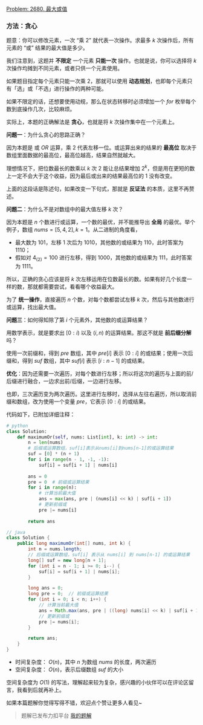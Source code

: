[Problem: 2680. 最大或值](https://leetcode.cn/problems/maximum-or/description/)

### 方法：贪心

题意：你可以修改元素，一次 “乘 $2$” 就代表一次操作。求最多 $k$ 次操作后，所有元素的 “或” 结果的最大值是多少。

我们注意到，这题并 **不限定** 一个元素 **只能一次** 操作。也就是说，你可以选择将 $k$ 次操作均摊到不同元素，或者只供一个元素使用。

如果题目指定每个元素只能一次乘 $2$，那就可以使用 **动态规划**，也即每个元素只有「选」或「不选」进行操作的两种可能。

如果不限定的话，还想要使用动规，那么在状态转移时必须增加一个 $for$ 枚举每个数到底操作几次，比较麻烦。

实际上，本题的正确解法是 **贪心**，也就是将 $k$ 次操作集中在一个元素上。

**问题一**：为什么贪心的思路正确？

因为本题是 或 $OR$ 运算，乘 $2$ 代表左移一位。或运算出来的结果的 **最高位** 取决于数组里面数据的最高位，最高位越高，结果自然就越大。

理想情况下，把位数最长的数乘以 $k$ 次 $2$ 能让总结果增加 $2^k$，但是用在更短的数上一定不会大于这个收益，因为最后或出来的结果最高位的 $1$ 没有改变。

上面的这段话是陈述句，如果改变一下句式，那就是 **反证法** 的本质，这里不再赘述。

**问题二**：为什么不是对数组中的最大值左移 $k$ 次？

因为本题是 $n$ 个数进行或运算，一个数的最优，并不能推导出 **全局** 的最优。举个例子，数组 $nums=[5,4,2],k=1$。从二进制的角度看，

- 最大数为 $101$，左移 $1$ 次后为 $1010$，其他数的或结果为 $110$，此时答案为 $1110$；
- 假如对 $4_{(2)}=100$ 进行左移，得到 $1000$，其他数的或结果为 $111$，此时答案为 $1111$。

所以，正确的贪心应该是将 $k$ 次左移运用在位数最长的数。如果有好几个长度一样的数，那就都需要尝试，看看哪个收益最大。

为了 **统一操作**，直接遍历 $n$ 个数，对每个数都尝试左移 $k$ 次，然后与其他数进行或运算，找出最大值。

**问题三**：如何得知除了第 $i$ 个元素外，其他数的或运算结果？

用数学表示，就是要求出 $[0:i)$ 以及 $(i,n)$ 的运算结果。那这不就是 **前后缀分解** 吗？

使用一次前缀和，得到 $pre$ 数组，其中 $pre[i]$ 表示 $[0:i]$ 的或结果；使用一次后缀和，得到 $suf$ 数组，其中 $suf[i]$ 表示 $[i:n-1]$ 的或结果。

**优化**：因为还需要一次遍历，对每个数进行左移；所以将这次的遍历与上面的前/后缀进行融合，一边求出前/后缀，一边进行左移。

也即，三次遍历变为两次遍历。这里进行左移时，选择从左往右遍历，所以取消前缀和数组，改为使用一个变量 $pre$，它表示 $[0:i]$ 的或结果。

代码如下，已附加详细注释：

```Python
# python
class Solution:
    def maximumOr(self, nums: List[int], k: int) -> int:
        n = len(nums)
        # 后缀或运算数组，suf[i]表示从nums[i]到nums[n-1]的或运算结果
        suf = [0] * (n + 1)
        for i in range(n - 1, -1, -1):
            suf[i] = suf[i + 1] | nums[i]
        
        ans = 0
        pre = 0  # 前缀或运算结果
        for i in range(n):
            # 计算当前最大值
            ans = max(ans, pre | (nums[i] << k) | suf[i + 1])
            # 更新前缀或
            pre |= nums[i]
        
        return ans
```

```java
// java
class Solution {
    public long maximumOr(int[] nums, int k) {
        int n = nums.length;
        // 后缀或运算数组，suf[i] 表示从 nums[i] 到 nums[n-1] 的或运算结果
        long[] suf = new long[n + 1];
        for (int i = n - 1; i >= 0; i--) {
            suf[i] = suf[i + 1] | nums[i];
        }

        long ans = 0;
        long pre = 0;  // 前缀或运算结果
        for (int i = 0; i < n; i++) {
            // 计算当前最大值
            ans = Math.max(ans, pre | ((long) nums[i] << k) | suf[i + 1]);
            // 更新前缀或
            pre |= nums[i];
        }

        return ans;
    }
}
```

- 时间复杂度： $O(n)$，其中 $n$ 为数组 $nums$ 的长度，两次遍历
- 空间复杂度： $O(n)$，表示后缀数组 $suf$ 的大小

空间复杂度为 $O(1)$ 的写法，理解起来较为复杂，感兴趣的小伙伴可以在评论区留言，我看到后就再补上。

如果本篇题解你觉得写得不错，欢迎点个赞让更多人看见~

> 题解已发布力扣平台 [我的题解](https://leetcode.cn/problems/maximum-or/solutions/3621959/tan-xin-qian-hou-zhui-fen-jie-you-hua-ji-wtxt/)

